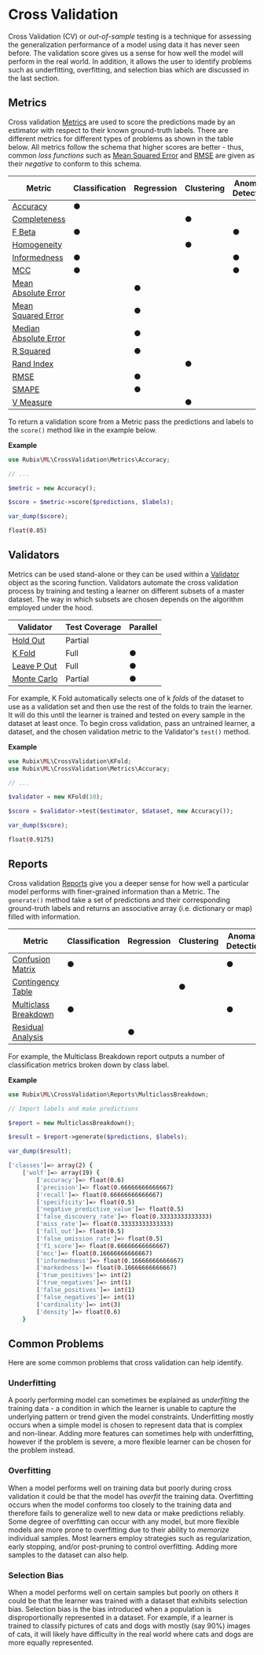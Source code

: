 # Cross Validation
Cross Validation (CV) or *out-of-sample* testing is a technique for assessing the generalization performance of a model using data it has never seen before. The validation score gives us a sense for how well the model will perform in the real world. In addition, it allows the user to identify problems such as underfitting, overfitting, and selection bias which are discussed in the last section.

## Metrics
Cross validation [Metrics](cross-validation/metrics/api.md) are used to score the predictions made by an estimator with respect to their known ground-truth labels. There are different metrics for different types of problems as shown in the table below. All metrics follow the schema that higher scores are better - thus, common *loss functions* such as [Mean Squared Error](https://docs.rubixml.com/en/latest/cross-validation/metrics/mean-squared-error.html) and [RMSE](https://docs.rubixml.com/en/latest/cross-validation/metrics/rmse.html) are given as their *negative* to conform to this schema.

| Metric | Classification | Regression | Clustering | Anomaly Detection | 
|---|---|---|---|---|
| [Accuracy](cross-validation/metrics/accuracy.md) | ● | | | |
| [Completeness](cross-validation/metrics/completeness.md) | | | ● | |
| [F Beta](cross-validation/metrics/f-beta.md) | ● | | | ● |
| [Homogeneity](cross-validation/metrics/homogeneity.md) | | | ● | |
| [Informedness](cross-validation/metrics/informedness.md) | ● | | | ● |
| [MCC](cross-validation/metrics/mcc.md) | ● | | | ● |
| [Mean Absolute Error](cross-validation/metrics/mean-absolute-error.md) | | ● | | |
| [Mean Squared Error](cross-validation/metrics/mean-squared-error.md) | | ● | | |
| [Median Absolute Error](cross-validation/metrics/median-absolute-error.md) | | ● | | |
| [R Squared](cross-validation/metrics/r-squared.md) | | ● | | |
| [Rand Index](cross-validation/metrics/rand-index.md) | | | ● | |
| [RMSE](cross-validation/metrics/rmse.md) | | ● | | |
| [SMAPE](cross-validation/metrics/smape.md) | | ● | | |
| [V Measure](cross-validation/metrics/v-measure.md) | | | ● | |

To return a validation score from a Metric pass the predictions and labels to the `score()` method like in the example below.

**Example**

```php
use Rubix\ML\CrossValidation\Metrics\Accuracy;

// ...

$metric = new Accuracy();

$score = $metric->score($predictions, $labels);

var_dump($score);
```

```sh
float(0.85)
```

## Validators
Metrics can be used stand-alone or they can be used within a [Validator](cross-validation/api.md) object as the scoring function. Validators automate the cross validation process by training and testing a learner on different subsets of a master dataset. The way in which subsets are chosen depends on the algorithm employed under the hood.

| Validator | Test Coverage | Parallel |
|---|---|---|
| [Hold Out](cross-validation/hold-out.md) | Partial | |
| [K Fold](cross-validation/k-fold.md) | Full | ● |
| [Leave P Out](cross-validation/leave-p-out.md) | Full | ● |
| [Monte Carlo](cross-validation/monte-carlo.md) | Partial | ● |

For example, K Fold automatically selects one of k *folds* of the dataset to use as a validation set and then use the rest of the folds to train the learner. It will do this until the learner is trained and tested on every sample in the dataset at least once. To begin cross validation, pass an untrained learner, a dataset, and the chosen validation metric to the Validator's `test()` method.

**Example**

```php
use Rubix\ML\CrossValidation\KFold;
use Rubix\ML\CrossValidation\Metrics\Accuracy;

// ...

$validator = new KFold(10);

$score = $validator->test($estimator, $dataset, new Accuracy());

var_dump($score);
```

```sh
float(0.9175)
```

## Reports
Cross validation [Reports](cross-validation/reports/api.md) give you a deeper sense for how well a particular model performs with finer-grained information than a Metric. The `generate()` method take a set of predictions and their corresponding ground-truth labels and returns an associative array (i.e. dictionary or map) filled with information. 

| Metric | Classification | Regression | Clustering | Anomaly Detection | 
|---|---|---|---|---|
| [Confusion Matrix](cross-validation/reports/confusion-matrix.md) | ● | | | ● |
| [Contingency Table](cross-validation/reports/contingency-table.md) | | | ● | |
| [Multiclass Breakdown](cross-validation/reports/multiclass-breakdown.md) | ● | | | ● |
| [Residual Analysis](cross-validation/reports/residual-analysis.md) | | ● | | |

For example, the Multiclass Breakdown report outputs a number of classification metrics broken down by class label.

**Example**

```php
use Rubix\ML\CrossValidation\Reports\MulticlassBreakdown;

// Import labels and make predictions

$report = new MulticlassBreakdown();

$result = $report->generate($predictions, $labels);

var_dump($result);
```

```sh
['classes']=> array(2) {
	['wolf']=> array(19) {
      	['accuracy']=> float(0.6)
      	['precision']=> float(0.66666666666667)
      	['recall']=> float(0.66666666666667)
      	['specificity']=> float(0.5)
      	['negative_predictive_value']=> float(0.5)
      	['false_discovery_rate']=> float(0.33333333333333)
      	['miss_rate']=> float(0.33333333333333)
      	['fall_out']=> float(0.5)
      	['false_omission_rate']=> float(0.5)
     	['f1_score']=> float(0.66666666666667)
      	['mcc']=> float(0.16666666666667)
      	['informedness']=> float(0.16666666666667)
      	['markedness']=> float(0.16666666666667)
      	['true_positives']=> int(2)
      	['true_negatives']=> int(1)
      	['false_positives']=> int(1)
      	['false_negatives']=> int(1)
      	['cardinality']=> int(3)
      	['density']=> float(0.6)
    }
```

## Common Problems
Here are some common problems that cross validation can help identify.

### Underfitting
A poorly performing model can sometimes be explained as *underfiting* the training data - a condition in which the learner is unable to capture the underlying pattern or trend given the model constraints. Underfitting mostly occurs when a simple model is chosen to represent data that is complex and non-linear. Adding more features can sometimes help with underfitting, however if the problem is severe, a more flexible learner can be chosen for the problem instead.

### Overfitting
When a model performs well on training data but poorly during cross validation it could be that the model has *overfit* the training data. Overfitting occurs when the model conforms too closely to the training data and therefore fails to generalize well to new data or make predictions reliably. Some degree of overfitting can occur with any model, but more flexible models are more prone to overfitting due to their ability to *memorize* individual samples. Most learners employ strategies such as regularization, early stopping, and/or post-pruning to control overfitting. Adding more samples to the dataset can also help.

### Selection Bias
When a model performs well on certain samples but poorly on others it could be that the learner was trained with a dataset that exhibits selection bias. Selection bias is the bias introduced when a population is disproportionally represented in a dataset. For example, if a learner is trained to classify pictures of cats and dogs with mostly (say 90%) images of cats, it will likely have difficulty in the real world where cats and dogs are more equally represented.